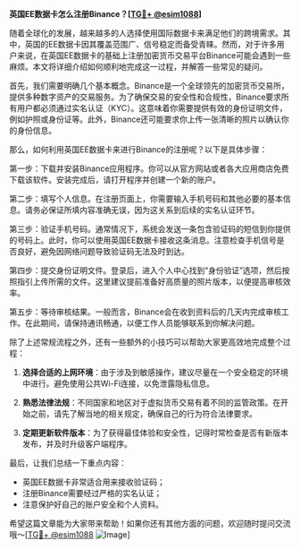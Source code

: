 **英国EE数据卡怎么注册Binance？[[TG💪+ @esim1088](https://t.me/s/esim1088)]**

随着全球化的发展，越来越多的人选择使用国际数据卡来满足他们的跨境需求。其中，英国的EE数据卡因其覆盖范围广、信号稳定而备受青睐。然而，对于许多用户来说，在英国EE数据卡的基础上注册加密货币交易平台Binance可能会遇到一些麻烦。本文将详细介绍如何顺利地完成这一过程，并解答一些常见的疑问。

首先，我们需要明确几个基本概念。Binance是一个全球领先的加密货币交易所，提供多种数字资产的交易服务。为了确保交易的安全性和合规性，Binance要求所有用户都必须通过实名认证（KYC）。这意味着你需要提供有效的身份证明文件，例如护照或身份证等。此外，Binance还可能要求你上传一张清晰的照片以确认你的身份信息。

那么，如何利用英国EE数据卡来进行Binance的注册呢？以下是具体步骤：

第一步：下载并安装Binance应用程序。你可以从官方网站或者各大应用商店免费下载该软件。安装完成后，请打开程序并创建一个新的账户。

第二步：填写个人信息。在注册页面上，你需要输入手机号码和其他必要的基本信息。请务必保证所填内容准确无误，因为这关系到后续的实名认证环节。

第三步：验证手机号码。通常情况下，系统会发送一条包含验证码的短信到你提供的号码上。此时，你可以使用英国EE数据卡接收这条消息。注意检查手机信号是否良好，避免因网络问题导致验证码无法及时到达。

第四步：提交身份证明文件。登录后，进入个人中心找到“身份验证”选项，然后按照指引上传所需的文件。这里建议提前准备好高质量的照片版本，以便提高审核效率。

第五步：等待审核结果。一般而言，Binance会在收到资料后的几天内完成审核工作。在此期间，请保持通讯畅通，以便工作人员能够联系到你解决问题。

除了上述常规流程之外，还有一些额外的小技巧可以帮助大家更高效地完成整个过程：

1. **选择合适的上网环境**：由于涉及到敏感操作，建议尽量在一个安全稳定的环境中进行。避免使用公共Wi-Fi连接，以免泄露隐私信息。
   
2. **熟悉法律法规**：不同国家和地区对于虚拟货币交易有着不同的监管政策。在开始之前，请先了解当地的相关规定，确保自己的行为符合法律要求。
   
3. **定期更新软件版本**：为了获得最佳体验和安全性，记得时常检查是否有新版本发布，并及时升级客户端程序。

最后，让我们总结一下重点内容：
- 英国EE数据卡非常适合用来接收验证码；
- 注册Binance需要经过严格的实名认证；
- 注意保护好自己的账户安全和个人资料。

希望这篇文章能为大家带来帮助！如果你还有其他方面的问题，欢迎随时提问交流哦～[[TG💪+ @esim1088](https://t.me/s/esim1088) ![Image](https://i.postimg.cc/4NQfJmqS/Snipaste-2025-05-13-00-14-12.png)]